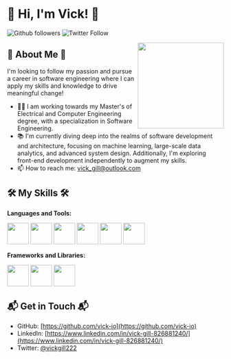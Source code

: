 # 👋 Hi, I'm Vick! 👋

![Github followers](https://img.shields.io/github/followers/YourGithubUsername?label=Follow&style=social) ![Twitter Follow](https://img.shields.io/twitter/follow/bksgill?style=social)

<img align='right' src='https://media.giphy.com/media/iIqmM5tTjmpOB9mpbn/giphy.gif' width='200"'>


## 🚀 About Me 🚀

I'm looking to follow my passion and pursue a career in software engineering where I can apply my skills and knowledge to drive meaningful change! 

- 👨‍🎓 I am working towards my Master's of Electrical and Computer Engineering degree, with a specialization in Software Engineering.
- 📚 I'm currently diving deep into the realms of software development and architecture, focusing on machine learning, large-scale data analytics, and advanced system design. Additionally, I'm exploring front-end development independently to augment my skills. 
- 📫 How to reach me: vick_gill@outlook.com

## 🛠️ My Skills 🛠️

**Languages and Tools:**

<code><img height="50" src="https://www.vectorlogo.zone/logos/java/java-ar21.svg"></code>
<code><img height="50" src="https://www.vectorlogo.zone/logos/python/python-ar21.svg"></code>
<code><img height="50" src="https://www.vectorlogo.zone/logos/javascript/javascript-ar21.svg"></code>
<code><img height="50" src="https://www.vectorlogo.zone/logos/typescriptlang/typescriptlang-ar21.svg"></code>
<code><img height="50" src="https://www.vectorlogo.zone/logos/nodejs/nodejs-ar21.svg"></code>
<code><img height="50" src="https://www.vectorlogo.zone/logos/git-scm/git-scm-ar21.svg"></code>


**Frameworks and Libraries:**

<code><img height="50" src="https://www.vectorlogo.zone/logos/tailwindcss/tailwindcss-ar21.svg"></code>
<code><img height="50" src="https://www.vectorlogo.zone/logos/reactjs/reactjs-ar21.svg"></code>
<code><img height="50" src="https://www.vectorlogo.zone/logos/numpy/numpy-ar21.svg"></code>

## 📬 Get in Touch 📬

- GitHub: [https://github.com/vick-io](https://github.com/vick-io)
- LinkedIn: [https://www.linkedin.com/in/vick-gill-826881240/](https://www.linkedin.com/in/vick-gill-826881240/)
- Twitter: [@vickgill222](https://twitter.com/vickgill222)

